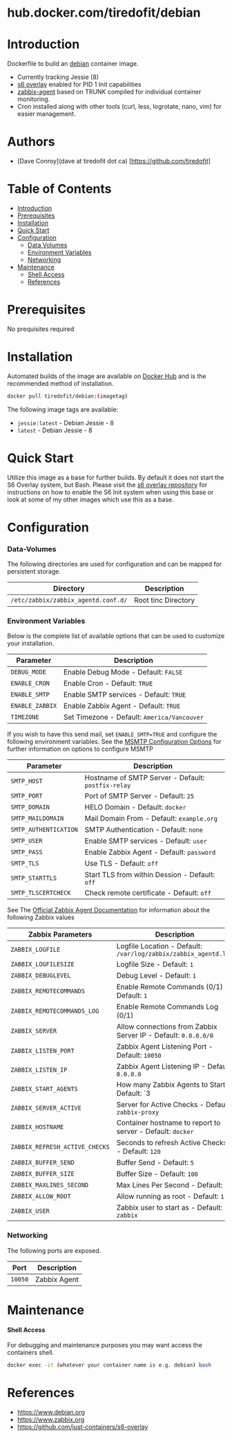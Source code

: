 # hub.docker.com/tiredofit/debian

# Introduction

Dockerfile to build an [debian](https://www.debian.org/) container image.

* Currently tracking Jessie (8)
* [s6 overlay](https://github.com/just-containers/s6-overlay) enabled for PID 1 Init capabilities
* [zabbix-agent](https://zabbix.org) based on TRUNK compiled for individual container monitoring.
* Cron installed along with other tools (curl, less, logrotate, nano, vim) for easier management.

# Authors

- [Dave Conroy](dave at tiredofit dot ca) [https://github.com/tiredofit]

# Table of Contents

- [Introduction](#introduction)
- [Prerequisites](#prerequisites)
- [Installation](#installation)
- [Quick Start](#quick-start)
- [Configuration](#configuration)
    - [Data Volumes](#data-volumes)
    - [Environment Variables](#environmentvariables)   
    - [Networking](#networking)
- [Maintenance](#maintenance)
    - [Shell Access](#shell-access)
   - [References](#references)

# Prerequisites

No prequisites required

# Installation

Automated builds of the image are available on [Docker Hub](https://hub.docker.com/tiredofit/debian) and 
is the recommended method of installation.


```bash
docker pull tiredofit/debian:(imagetag)
```

The following image tags are available:

* `jessie:latest` - Debian Jessie - 8
* `latest` - Debian Jessie - 8


# Quick Start

Utilize this image as a base for further builds. By default it does not start the S6 Overlay system, but 
Bash. Please visit the [s6 overlay repository](https://github.com/just-containers/s6-overlay) for 
instructions on how to enable the S6 Init system when using this base or look at some of my other images 
which use this as a base.

# Configuration

### Data-Volumes
The following directories are used for configuration and can be mapped for persistent storage.

| Directory                           | Description                 |
|-------------------------------------|-----------------------------|
| `/etc/zabbix/zabbix_agentd.conf.d/` | Root tinc Directory         |



### Environment Variables

Below is the complete list of available options that can be used to customize your installation.

| Parameter         | Description                                                    |
|-------------------|----------------------------------------------------------------|
| `DEBUG_MODE`      | Enable Debug Mode - Default: `FALSE`                            |
| `ENABLE_CRON`     | Enable Cron - Default: `TRUE`                                   |
| `ENABLE_SMTP`     | Enable SMTP services - Default: `TRUE`						|
| `ENABLE_ZABBIX`   | Enable Zabbix Agent - Default: `TRUE`                           |
| `TIMEZONE`        | Set Timezone - Default: `America/Vancouver`                     |

If you wish to have this send mail, set `ENABLE_SMTP=TRUE` and configure the following environment variables. See the [MSMTP Configuration Options](http://msmtp.sourceforge.net/doc/msmtp.html) for further information on options to configure MSMTP

| Parameter         | Description                                                    |
|-------------------|----------------------------------------------------------------|
| `SMTP_HOST`      | Hostname of SMTP Server - Default: `postfix-relay`                            |
| `SMTP_PORT`      | Port of SMTP Server - Default: `25`                            |
| `SMTP_DOMAIN`     | HELO Domain - Default: `docker`                                   |
| `SMTP_MAILDOMAIN`     | Mail Domain From - Default: `example.org`						|
| `SMTP_AUTHENTICATION`     | SMTP Authentication - Default: `none`                                   |
| `SMTP_USER`     | Enable SMTP services - Default: `user`						|
| `SMTP_PASS`   | Enable Zabbix Agent - Default: `password`                           |
| `SMTP_TLS`        | Use TLS - Default: `off`                     |
| `SMTP_STARTTLS`   | Start TLS from within Dession - Default: `off` |
| `SMTP_TLSCERTCHECK` | Check remote certificate - Default: `off` |

See The [Official Zabbix Agent Documentation](https://www.zabbix.com/documentation/2.2/manual/appendix/config/zabbix_agentd) for information about the following Zabbix values

| Zabbix Parameters | Description                                                    |
|-------------------|----------------------------------------------------------------|
| `ZABBIX_LOGFILE` | Logfile Location - Default: `/var/log/zabbix/zabbix_agentd.log` |
| `ZABBIX_LOGFILESIZE` | Logfile Size - Default: `1` |
| `ZABBIX_DEBUGLEVEL` | Debug Level - Default: `1` |
| `ZABBIX_REMOTECOMMANDS` | Enable Remote Commands (0/1) - Default: `1` |
| `ZABBIX_REMOTECOMMANDS_LOG` | Enable Remote Commands Log (0/1)| - Default: `1` |
| `ZABBIX_SERVER` | Allow connections from Zabbix Server IP - Default: `0.0.0.0/0` |
| `ZABBIX_LISTEN_PORT` | Zabbix Agent Listening Port - Default: `10050` |
| `ZABBIX_LISTEN_IP` | Zabbix Agent Listening IP - Default: `0.0.0.0` |
| `ZABBIX_START_AGENTS` | How many Zabbix Agents to Start - Default: `3 | 
| `ZABBIX_SERVER_ACTIVE` | Server for Active Checks - Default: `zabbix-proxy` |
| `ZABBIX_HOSTNAME` | Container hostname to report to server - Default: `docker` |
| `ZABBIX_REFRESH_ACTIVE_CHECKS` | Seconds to refresh Active Checks - Default: `120` |
| `ZABBIX_BUFFER_SEND` | Buffer Send - Default: `5` |
| `ZABBIX_BUFFER_SIZE` | Buffer Size - Default: `100` |
| `ZABBIX_MAXLINES_SECOND` | Max Lines Per Second - Default: `20` |
| `ZABBIX_ALLOW_ROOT` | Allow running as root - Default: `1` |
| `ZABBIX_USER` | Zabbix user to start as - Default: `zabbix` |


### Networking

The following ports are exposed.

| Port      | Description  |
|-----------|--------------|
| `10050`   | Zabbix Agent |


# Maintenance
#### Shell Access

For debugging and maintenance purposes you may want access the containers shell. 

```bash
docker exec -it (whatever your container name is e.g. debian) bash
```

# References

* https://www.debian.org
* https://www.zabbix.org
* https://github.com/just-containers/s6-overlay



